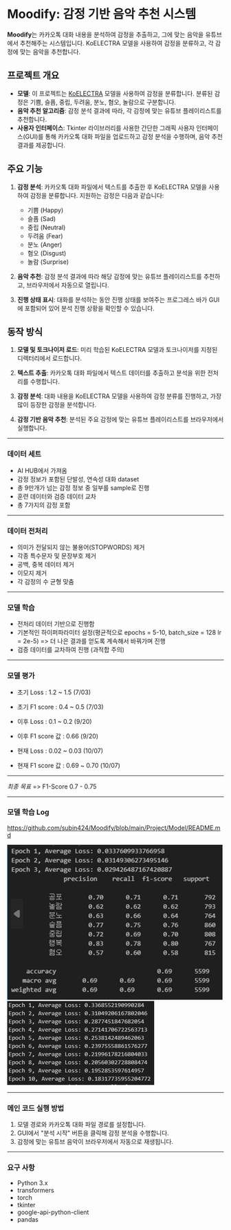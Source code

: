 # Moodify: 감정 기반 음악 추천 시스템

**Moodify**는 카카오톡 대화 내용을 분석하여 감정을 추출하고, 그에 맞는 음악을 유튜브에서 추천해주는 시스템입니다. KoELECTRA 모델을 사용하여 감정을 분류하고, 각 감정에 맞는 음악을 추천합니다.

## 프로젝트 개요

- **모델**: 이 프로젝트는 [KoELECTRA](https://github.com/monologg/KoELECTRA) 모델을 사용하여 감정을 분류합니다. 분류된 감정은 기쁨, 슬픔, 중립, 두려움, 분노, 혐오, 놀람으로 구분합니다.
- **음악 추천 알고리즘**: 감정 분석 결과에 따라, 각 감정에 맞는 유튜브 플레이리스트를 추천합니다.
- **사용자 인터페이스**: Tkinter 라이브러리를 사용한 간단한 그래픽 사용자 인터페이스(GUI)를 통해 카카오톡 대화 파일을 업로드하고 감정 분석을 수행하며, 음악 추천 결과를 제공합니다.

## 주요 기능

1. **감정 분석**: 카카오톡 대화 파일에서 텍스트를 추출한 후 KoELECTRA 모델을 사용하여 감정을 분류합니다. 지원하는 감정은 다음과 같습니다:
   - 기쁨 (Happy)
   - 슬픔 (Sad)
   - 중립 (Neutral)
   - 두려움 (Fear)
   - 분노 (Anger)
   - 혐오 (Disgust)
   - 놀람 (Surprise)

2. **음악 추천**: 감정 분석 결과에 따라 해당 감정에 맞는 유튜브 플레이리스트를 추천하고, 브라우저에서 자동으로 열립니다.

3. **진행 상태 표시**: 대화를 분석하는 동안 진행 상태를 보여주는 프로그레스 바가 GUI에 포함되어 있어 분석 진행 상황을 확인할 수 있습니다.

## 동작 방식

1. **모델 및 토크나이저 로드**: 미리 학습된 KoELECTRA 모델과 토크나이저를 지정된 디렉터리에서 로드합니다.
   
2. **텍스트 추출**: 카카오톡 대화 파일에서 텍스트 데이터를 추출하고 분석을 위한 전처리를 수행합니다.

3. **감정 분석**: 대화 내용을 KoELECTRA 모델을 사용하여 감정 분류를 진행하고, 가장 많이 등장한 감정을 분석합니다.

4. **감정 기반 음악 추천**: 분석된 주요 감정에 맞는 유튜브 플레이리스트를 브라우저에서 실행합니다.

___
### 데이터 세트
- AI HUB에서 가져옴
- 감정 정보가 포함된 단발성, 연속성 대화 dataset
- 총 9만개가 넘는 감정 정보 중 일부를 sample로 진행
- 훈련 데이터와 검증 데이터 교차
- 총 7가지의 감정 포함

___
### 데이터 전처리
- 의미가 전달되지 않는 불용어(STOPWORDS) 제거
- 각종 특수문자 및 문장부호 제거
- 공백, 중복 데이터 제거
- 이모지 제거
- 각 감정의 수 균형 맞춤

___
### 모델 학습

- 전처리 데이터 기반으로 진행함
- 기본적인 하이퍼파라미터 설정(평균적으로 epochs = 5-10, batch_size = 128 lr = 2e-5)
=> 더 나은 결과를 얻도록 계속해서 바꿔가며 진행
- 검증 데이터를 교차하여 진행 (과적합 주의)

___
### 모델 평가

- 초기 Loss : 1.2 ~ 1.5 (7/03)
- 초기 F1 score : 0.4 ~ 0.5 (7/03)

- 이후 Loss : 0.1 ~ 0.2 (9/20)
- 이후 F1 score 값 : 0.66 (9/20)
  
- 현재 Loss : 0.02 ~ 0.03 (10/07)
- 현재 F1 score 값 : 0.69 ~ 0.70 (10/07)

___
*최종 목표* => F1-Score 0.7 - 0.75

___
### 모델 학습 Log

 <https://github.com/subin424/Moodify/blob/main/Project/Model/README.md>

![F1 Score 변화(2)](https://github.com/subin424/Moodify/blob/main/Project/Model/F1-score(2).PNG)
 ![Moodify 실행 화면](https://github.com/subin424/Moodify/blob/main/Project/Model/TR3.PNG)


___
### 메인 코드 실행 방법
1. 모델 경로와 카카오톡 대화 파일 경로를 설정합니다.
2. GUI에서 "분석 시작" 버튼을 클릭해 감정 분석을 수행합니다.
3. 감정에 맞는 유튜브 음악이 브라우저에서 자동으로 재생됩니다.

___
### 요구 사항
- Python 3.x
- transformers
- torch
- tkinter
- google-api-python-client
- pandas
